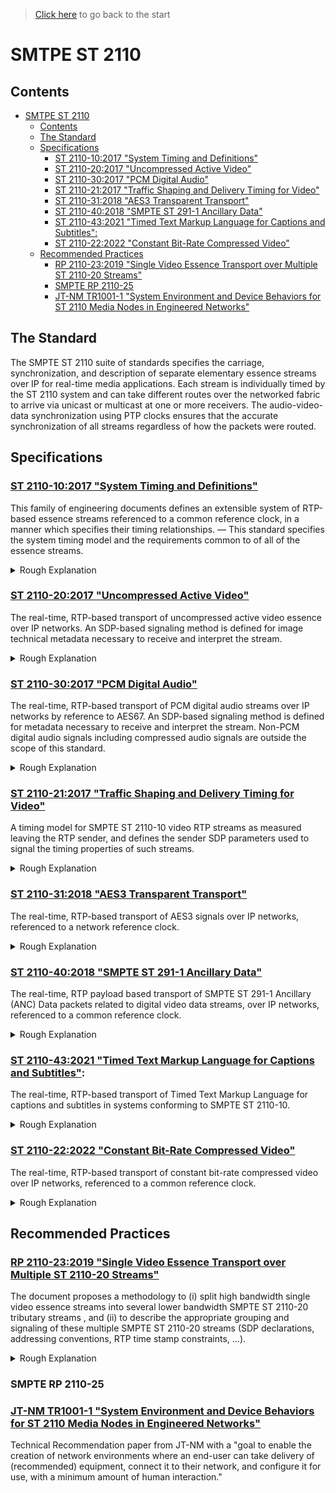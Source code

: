 > [Click here](/README.md) to go back to the start
 
# SMTPE ST 2110

## Contents
- [SMTPE ST 2110](#smtpe-st-2110)
  - [Contents](#contents)
  - [The Standard](#the-standard)
  - [Specifications](#specifications)
    - [ST 2110-10:2017 "System Timing and Definitions"](#st-2110-102017-system-timing-and-definitions)
    - [ST 2110-20:2017 "Uncompressed Active Video"](#st-2110-202017-uncompressed-active-video)
    - [ST 2110-30:2017 "PCM Digital Audio"](#st-2110-302017-pcm-digital-audio)
    - [ST 2110-21:2017 "Traffic Shaping and Delivery Timing for Video"](#st-2110-212017-traffic-shaping-and-delivery-timing-for-video)
    - [ST 2110-31:2018 "AES3 Transparent Transport"](#st-2110-312018-aes3-transparent-transport)
    - [ST 2110-40:2018 "SMPTE ST 291-1 Ancillary Data"](#st-2110-402018-smpte-st-291-1-ancillary-data)
    - [ST 2110-43:2021 "Timed Text Markup Language for Captions and Subtitles":](#st-2110-432021-timed-text-markup-language-for-captions-and-subtitles)
    - [ST 2110-22:2022 "Constant Bit-Rate Compressed Video"](#st-2110-222022-constant-bit-rate-compressed-video)
  - [Recommended Practices](#recommended-practices)
    - [RP 2110-23:2019 "Single Video Essence Transport over Multiple ST 2110-20 Streams"](#rp-2110-232019-single-video-essence-transport-over-multiple-st-2110-20-streams)
    - [SMPTE RP 2110-25](#smpte-rp-2110-25)
    - [JT-NM TR1001-1 "System Environment and Device Behaviors for ST 2110 Media Nodes in Engineered Networks"](#jt-nm-tr1001-1-system-environment-and-device-behaviors-for-st-2110-media-nodes-in-engineered-networks)


## The Standard

The SMPTE ST 2110 suite of standards specifies the carriage, synchronization, and description of separate elementary essence streams over IP for real-time media applications. Each stream is individually timed by the ST 2110 system and can take different routes over the networked fabric to arrive via unicast or multicast at one or more receivers. The audio-video-data synchronization using PTP clocks ensures that the accurate synchronization of all streams regardless of how the packets were routed.


## Specifications
### [ST 2110-10:2017 "System Timing and Definitions"](https://ieeexplore.ieee.org/document/8165974)
This family of engineering documents defines an extensible system of RTP-based essence streams referenced to a common reference clock, in a manner which specifies their timing relationships. — This standard specifies the system timing model and the requirements common to of all of the essence streams. <details><summary>Rough Explanation</summary>_defines transport layer and synchronization (SMPTE2059, clocks, RTP, SDP etc.)[[1]](https://www.aimsalliance.org/wp-content/uploads/2019/02/4.-AIMS-Reception-ISE-2019-ST2110-explained-Hildebrand.pdf)_</details>

### [ST 2110-20:2017 "Uncompressed Active Video"](https://ieeexplore.ieee.org/document/8167389)
The real-time, RTP-based transport of uncompressed active video essence over IP networks. An SDP-based signaling method is defined for image technical metadata necessary to receive and interpret the stream. <details><summary>Rough Explanation</summary>_defines payload format for raw video (RFC4175, RTP, SDP, constraints)[[1]](https://www.aimsalliance.org/wp-content/uploads/2019/02/4.-AIMS-Reception-ISE-2019-ST2110-explained-Hildebrand.pdf)_</details>

### [ST 2110-30:2017 "PCM Digital Audio"](https://ieeexplore.ieee.org/document/8167392)
The real-time, RTP-based transport of PCM digital audio streams over IP networks by reference to AES67. An SDP-based signaling method is defined for metadata necessary to receive and interpret the stream. Non-PCM digital audio signals including compressed audio signals are outside the scope of this standard. <details><summary>Rough Explanation</summary>_defines payload format for linear audio (AES67, constraints)[[1]](https://www.aimsalliance.org/wp-content/uploads/2019/02/4.-AIMS-Reception-ISE-2019-ST2110-explained-Hildebrand.pdf)_</details>

### [ST 2110-21:2017 "Traffic Shaping and Delivery Timing for Video"](https://ieeexplore.ieee.org/document/8165971)
A timing model for SMPTE ST 2110-10 video RTP streams as measured leaving the RTP sender, and defines the sender SDP parameters used to signal the timing properties of such streams. <details><summary>Rough Explanation</summary>_ defines timing model for senders and receivers (traffic shaping requirements)[[1]](https://www.aimsalliance.org/wp-content/uploads/2019/02/4.-AIMS-Reception-ISE-2019-ST2110-explained-Hildebrand.pdf)_</details>

### [ST 2110-31:2018 "AES3 Transparent Transport"](https://ieeexplore.ieee.org/document/8454952)
The real-time, RTP-based transport of AES3 signals over IP networks, referenced to a network reference clock. <details><summary>Rough Explanation</summary>_defines payload format for non-linear audio (RAVENNA AM824)[[1]](https://www.aimsalliance.org/wp-content/uploads/2019/02/4.-AIMS-Reception-ISE-2019-ST2110-explained-Hildebrand.pdf)_</details>

### [ST 2110-40:2018 "SMPTE ST 291-1 Ancillary Data"](https://ieeexplore.ieee.org/document/8353279)
The real-time, RTP payload based transport of SMPTE ST 291-1 Ancillary (ANC) Data packets related to digital video data streams, over IP networks, referenced to a common reference clock. <details><summary>Rough Explanation</summary>_defines RTP payload format for SDI ancillary data (new IETF draft)[[1]](https://www.aimsalliance.org/wp-content/uploads/2019/02/4.-AIMS-Reception-ISE-2019-ST2110-explained-Hildebrand.pdf)_</details>

### [ST 2110-43:2021 "Timed Text Markup Language for Captions and Subtitles"](https://ieeexplore.ieee.org/document/9521125):
The real-time, RTP-based transport of Timed Text Markup Language for captions and subtitles in systems conforming to SMPTE ST 2110-10. <details><summary>Rough Explanation</summary>_TODO_</details>

### [ST 2110-22:2022 "Constant Bit-Rate Compressed Video"](https://ieeexplore.ieee.org/document/9893780)
The real-time, RTP-based transport of constant bit-rate compressed video over IP networks, referenced to a common reference clock. <details><summary>Rough Explanation</summary>_defines payload format for CBR compressed video and a SMPTE registry for
various payload formats (codecs)[[1]](https://www.aimsalliance.org/wp-content/uploads/2019/02/4.-AIMS-Reception-ISE-2019-ST2110-explained-Hildebrand.pdf)_</details>

## Recommended Practices

### [RP 2110-23:2019 "Single Video Essence Transport over Multiple ST 2110-20 Streams"](https://ieeexplore.ieee.org/document/8984684)
The document proposes a methodology to (i) split high bandwidth single video essence streams into several lower bandwidth SMPTE ST 2110-20 tributary streams , and (ii) to describe the appropriate grouping and signaling of these multiple SMPTE ST 2110-20 streams (SDP declarations, addressing conventions, RTP time stamp constraints, …).<details><summary>Rough Explanation</summary>_defines how to split high-bandwidth signals into several lower-bandwidth
2110-20 tributary streams(constraints, grouping, addressing, RTP timestamps, SDP …)[[1]](https://www.aimsalliance.org/wp-content/uploads/2019/02/4.-AIMS-Reception-ISE-2019-ST2110-explained-Hildebrand.pdf)_</details>

### SMPTE RP 2110-25

### [JT-NM TR1001-1 "System Environment and Device Behaviors for ST 2110 Media Nodes in Engineered Networks"](https://static.jt-nm.org/documents/JT-NM_TR-1001-1_2020_v1.1.pdf)
Technical Recommendation paper from JT-NM with a "goal to enable the creation of network environments where an end-user can take delivery of (recommended) equipment, connect it to their network, and configure it for use, with a minimum amount of human interaction."